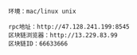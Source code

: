 ```text
环境：mac/linux unix
```
```text
rpc地址：http://47.128.241.199:8545
区块链浏览器：http://13.229.83.99
区块链ID：66633666
```